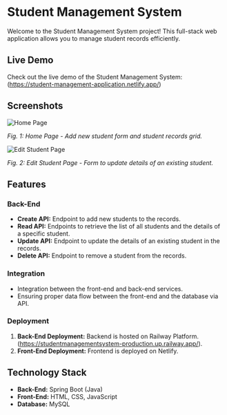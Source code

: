 # Student Management System

Welcome to the Student Management System project! This full-stack web application allows you to manage student records efficiently.

## Live Demo

Check out the live demo of the Student Management System: (https://student-management-application.netlify.app/)

## Screenshots

![Home Page](https://drive.google.com/uc?id=1acvuN553VyS5Fbh24X0tPo8RWPJz-ZDb)

*Fig. 1: Home Page - Add new student form and student records grid.*

![Edit Student Page](https://drive.google.com/uc?id=1Y4mHxepIHMPpY7DtDTok5JTWgd2WDs-g)

*Fig. 2: Edit Student Page - Form to update details of an existing student.*

## Features

### Back-End

- **Create API:** Endpoint to add new students to the records.
- **Read API:** Endpoints to retrieve the list of all students and the details of a specific student.
- **Update API:** Endpoint to update the details of an existing student in the records.
- **Delete API:** Endpoint to remove a student from the records.

### Integration

- Integration between the front-end and back-end services.
- Ensuring proper data flow between the front-end and the database via API.

### Deployment

1. **Back-End Deployment:** Backend is hosted on Railway Platform. (https://studentmanagementsystem-production.up.railway.app/).
2. **Front-End Deployment:** Frontend is deployed on Netlify.

## Technology Stack

- **Back-End:** Spring Boot (Java)
- **Front-End:** HTML, CSS, JavaScript
- **Database:** MySQL 
